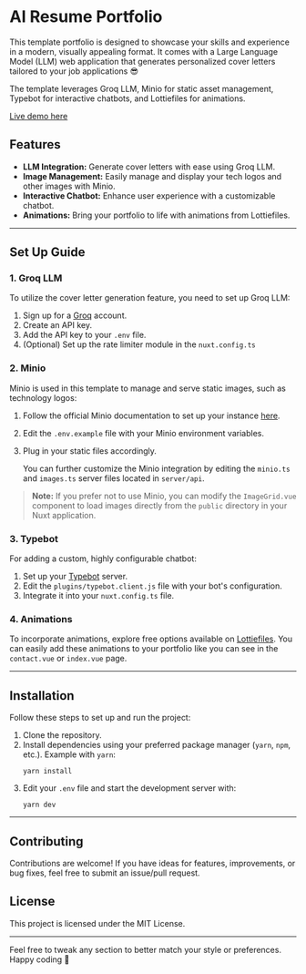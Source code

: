 # AI Resume Portfolio

This template portfolio is designed to showcase your skills and experience in a modern, visually appealing format. It comes with a Large Language Model (LLM) web application that generates personalized cover letters tailored to your job applications 😎

The template leverages Groq LLM, Minio for static asset management, Typebot for interactive chatbots, and Lottiefiles for animations.

[Live demo here](https://dallard.tech/)

## Features

- **LLM Integration:** Generate cover letters with ease using Groq LLM.
- **Image Management:** Easily manage and display your tech logos and other images with Minio.
- **Interactive Chatbot:** Enhance user experience with a customizable chatbot.
- **Animations:** Bring your portfolio to life with animations from Lottiefiles.

---

## Set Up Guide

### 1. Groq LLM

To utilize the cover letter generation feature, you need to set up Groq LLM:

1. Sign up for a [Groq](https://groq.com) account.
2. Create an API key.
3. Add the API key to your `.env` file.
4. (Optional) Set up the rate limiter module in the `nuxt.config.ts` 

### 2. Minio

Minio is used in this template to manage and serve static images, such as technology logos:

1. Follow the official Minio documentation to set up your instance [here](https://github.com/minio/minio-js).
2. Edit the `.env.example` file with your Minio environment variables.
3. Plug in your static files accordingly.

   You can further customize the Minio integration by editing the `minio.ts` and `images.ts` server files located in `server/api`.


> **Note:** If you prefer not to use Minio, you can modify the `ImageGrid.vue` component to load images directly from the `public` directory in your Nuxt application.

### 3. Typebot

For adding a custom, highly configurable chatbot:

1. Set up your [Typebot](https://typebot.io/) server.
2. Edit the `plugins/typebot.client.js` file with your bot's configuration.
3. Integrate it into your `nuxt.config.ts` file.

### 4. Animations

To incorporate animations, explore free options available on [Lottiefiles](https://lottiefiles.com/). You can easily add these animations to your portfolio like you can see in the `contact.vue` or `index.vue` page.

---

## Installation

Follow these steps to set up and run the project:

1. Clone the repository.
2. Install dependencies using your preferred package manager (`yarn`, `npm`, etc.). Example with `yarn`:
   ```
   yarn install
   ```
3. Edit your `.env` file and start the development server with:
   ```
   yarn dev
   ```

---

## Contributing

Contributions are welcome! If you have ideas for features, improvements, or bug fixes, feel free to submit an issue/pull request.

## License

This project is licensed under the MIT License. 

---

Feel free to tweak any section to better match your style or preferences. Happy coding 🚀
